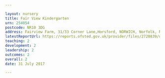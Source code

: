 ```yaml
---

layout: nursery
title: Fair View Kindergarten
urn: 254054
postcode: NR10 3DG
address: Fairview Farm, 31/33 Corner Lane,Horsford, NORWICH, Norfolk, NR10 3DG
latestReportUrl: https://reports.ofsted.gov.uk/provider/files/2720839/urn/254054.pdf
teaching: 2
development: 2
leadership: 2
outcomes: 2
overall: 2
date: 31 July 2017

---
```


